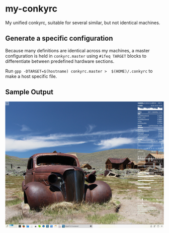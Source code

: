 my-conkyrc
==========

My unified conkyrc, suitable for several similar, but not identical machines.


Generate a specific configuration
---------------------------------

Because many definitions are identical across my machines, a master configuration is held in `conkyrc.master` using `#ifeq TARGET` 
blocks to differentiate between predefined hardware sections.

Run `gpp -DTARGET=$(hostname) conkyrc.master >  $(HOME)/.conkyrc` to make a host specific file.


Sample Output
--------------

![Sample Output](https://github.com/hkramski/my-conkyrc/blob/master/Screenshot_20170322_215845.png "Sample Output")

